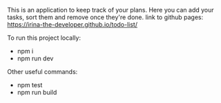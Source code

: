 This is an application to keep track of your plans. Here you can add your tasks, sort them and remove once they're done.
link to github pages: https://irina-the-developer.github.io/todo-list/

To run this project locally:

-   npm i
-   npm run dev

Other useful commands:

-   npm test
-   npm run build
